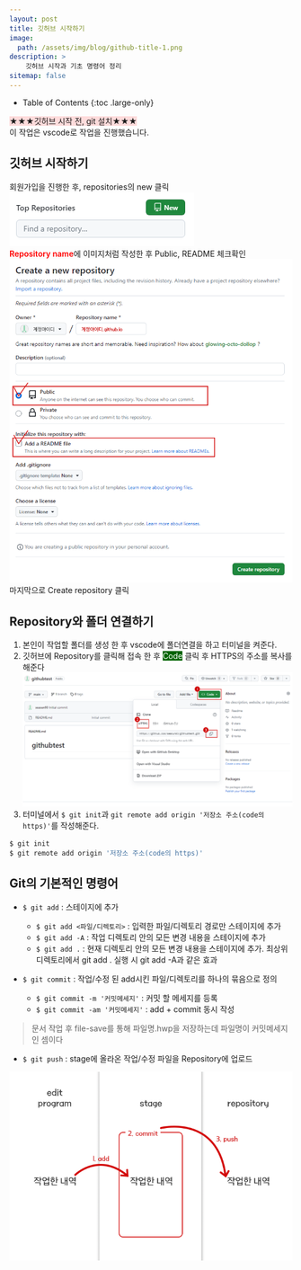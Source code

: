 ```yaml
---
layout: post
title: 깃허브 시작하기
image: 
  path: /assets/img/blog/github-title-1.png
description: >
    깃허브 시작과 기초 명령어 정리
sitemap: false
---
```


- Table of Contents
{:toc .large-only}

<span style="background:#ffa9a966">★★★깃허브 시작 전, git 설치★★★</span><br>
<span>이 작업은 vscode로 작업을 진행했습니다.</span>

## 깃허브 시작하기
회원가입을 진행한 후, repositories의 new 클릭<br>
![github-repositories-1](/assets/img/blog/github-repositories-1.png)<br>
<span style="color:red; font-weight:600">Repository name</span>에 이미지처럼 작성한 후 Public, README 체크확인
![github-repositories-2](/assets/img/blog/github-repositories-2.png)<br>
마지막으로 Create repository 클릭


## Repository와 폴더 연결하기
1. 본인이 작업할 폴더를 생성 한 후 vscode에 폴더연결을 하고 터미널을 켜준다.
2. 깃허브에 Repository를 클릭해 접속 한 후 <span style="background:darkgreen; color:#fff;">Code</span> 클릭 후 HTTPS의 주소를 복사를 해준다
![github-connect-1](/assets/img/blog/github-connect-1.png)<br>
3. 터미널에서 `$ git init`과 `git remote add origin '저장소 주소(code의 https)'`를 작성해준다.

```bash
$ git init
$ git remote add origin '저장소 주소(code의 https)'
```

## Git의 기본적인 명령어

- `$ git add` : 스테이지에 추가
    - `$ git add <파일/디렉토리>` : 입력한 파일/디렉토리 경로만 스테이지에 추가
    - `$ git add -A` : 작업 디렉토리 안의 모든 변경 내용을 스테이지에 추가
    - `$ git add .` : 현재 디렉토리 안의 모든 변경 내용을 스테이지에 추가. 최상위 디렉토리에서 git add . 실행 시 git add -A과 같은 효과

- `$ git commit` : 작업/수정 된 add시킨 파일/디렉토리를 하나의 묶음으로 정의
    - `$ git commit -m '커밋메세지'` : 커밋 할 메세지를 등록
    - `$ git commit -am '커밋메세지'` : add + commit 동시 작성
> 문서 작업 후 file-save를 통해 파일명.hwp을 저장하는데 파일명이 커밋메세지인 셈이다

- `$ git push` : stage에 올라온 작업/수정 파일을 Repository에 업로드

![github-command](/assets/img/blog/github-command.png)